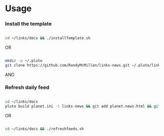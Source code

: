 # Usage

### Install the template

```bash

cd ~/links/docs && ./installTemplate.sh

```
OR

```bash

mkdir -p ~/.pluto
git clone https://github.com/RandyMcMillan/links-news.git ~/.pluto/links-news

```
AND

### Refresh daily feed

```bash

cd ~/links/docs
pluto build planet.ini -t links-news && git add planet.news.html && git commit -am "daily feed refresh" && git push origin master

```
OR

```bash

cd ~/links/docs && ./refreshfeeds.sh

```

